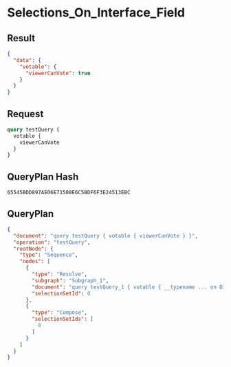 # Selections_On_Interface_Field

## Result

```json
{
  "data": {
    "votable": {
      "viewerCanVote": true
    }
  }
}
```

## Request

```graphql
query testQuery {
  votable {
    viewerCanVote
  }
}
```

## QueryPlan Hash

```text
65545BDD897AE06E71508E6C5BDF6F3E24513EBC
```

## QueryPlan

```json
{
  "document": "query testQuery { votable { viewerCanVote } }",
  "operation": "testQuery",
  "rootNode": {
    "type": "Sequence",
    "nodes": [
      {
        "type": "Resolve",
        "subgraph": "Subgraph_1",
        "document": "query testQuery_1 { votable { __typename ... on Discussion { viewerCanVote } ... on Comment { viewerCanVote } } }",
        "selectionSetId": 0
      },
      {
        "type": "Compose",
        "selectionSetIds": [
          0
        ]
      }
    ]
  }
}
```

